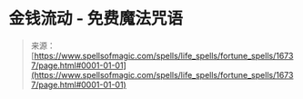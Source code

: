 <!--yml

category: 未分类

date: 2024-06-12 18:57:23

-->

# 金钱流动 - 免费魔法咒语

> 来源：[https://www.spellsofmagic.com/spells/life_spells/fortune_spells/16737/page.html#0001-01-01](https://www.spellsofmagic.com/spells/life_spells/fortune_spells/16737/page.html#0001-01-01)
